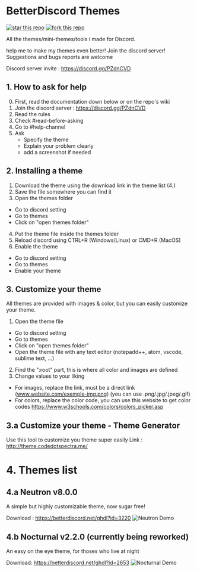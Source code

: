 # BetterDiscord Themes
[![star this repo](https://githubbadges.com/star.svg?user=codedotspectra&repo=themes&style=default&color=fff&background=1a75ff)](https://github.com/codedotspectra/themes)
[![fork this repo](https://githubbadges.com/fork.svg?user=codedotspectra&repo=themes&style=default&color=fff&background=1a75ff)](https://github.com/codedotspectra/themes/fork)

All the themes/mini-themes/tools i made for Discord.

help me to make my themes even better! Join the discord server!
Suggestions and bugs reports are welcome

Discord server invite : https://discord.gg/PZdnCVD

##  1. How to ask for help
0. First, read the  documentation down below or on the repo's wiki
1. Join the discord server : https://discord.gg/PZdnCVD
2. Read the rules
3. Check #read-before-asking
4. Go to #help-channel
5. Ask
   * Specify the theme
   * Explain your problem clearly
   * add a screenshot if needed

## 2. Installing a theme
1. Download the theme using the download link in the theme list (4.)
2. Save the file somewhere you can find it
3. Open the themes folder
  * Go to discord setting
  * Go to themes
  * Click on "open themes folder"
4. Put the theme file inside the themes folder
5. Reload discord using CTRL+R (Windows/Linux) or CMD+R (MacOS)
6. Enable the theme
  * Go to discord setting
  * Go to themes
  * Enable your theme

## 3. Customize your theme
All themes are provided with images & color, but you can easily customize your theme.

1. Open the theme file
  * Go to discord setting
  * Go to themes
  * Click on "open themes folder"
  * Open the theme file with any text editor (notepadd++, atom, vscode, sublime text, ...)
2. Find the ":root" part, this is where all color and images are defined
3. Change values to your liking
  * For images, replace the link, must be a direct link (www.website.com/exemple-img.png) (you can use .png/.jpg/.jpeg/.gif)
  * For colors, replace the color code, you can use this website to get color codes https://www.w3schools.com/colors/colors_picker.asp

## 3.a Customize your theme - Theme Generator
Use this tool to customize you theme super easily
Link : http://theme.codedotspectra.me/


# 4. Themes list
## 4.a Neutron v8.0.0
A simple but highly customizable theme, now sugar free!

Download : https://betterdiscord.net/ghdl?id=3220
![Neutron Demo](https://i.imgur.com/5YhoRtf.jpg)

## 4.b Nocturnal v2.2.0 (currently being reworked)
An easy on the eye theme, for thoses who live at night

Download: https://betterdiscord.net/ghdl?id=2653
![Nocturnal Demo](https://i.imgur.com/sdkskok.jpg)
